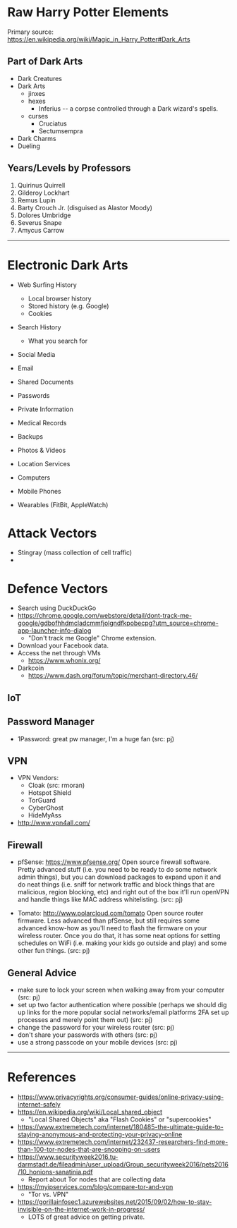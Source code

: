 # Raw Harry Potter Elements

Primary source: https://en.wikipedia.org/wiki/Magic_in_Harry_Potter#Dark_Arts

## Part of Dark Arts

- Dark Creatures
- Dark Arts
  - jinxes
  - hexes
    - Inferius -- a corpse controlled through a Dark wizard's spells.
  - curses
    - Cruciatus
    - Sectumsempra
- Dark Charms
- Dueling


## Years/Levels by Professors

1. Quirinus Quirrell
2. Gilderoy Lockhart
3. Remus Lupin
4. Barty Crouch Jr. (disguised as Alastor Moody)
5. Dolores Umbridge
6. Severus Snape
7. Amycus Carrow

----

# Electronic Dark Arts

- Web Surfing History
  - Local browser history
  - Stored history (e.g. Google)
  - Cookies

- Search History
  - What you search for
- Social Media
- Email
- Shared Documents
- Passwords
- Private Information
- Medical Records
- Backups
- Photos & Videos
- Location Services

- Computers
- Mobile Phones
- Wearables (FitBit, AppleWatch)

# Attack Vectors

- Stingray (mass collection of cell traffic)
-

# Defence Vectors

- Search using DuckDuckGo
- https://chrome.google.com/webstore/detail/dont-track-me-google/gdbofhhdmcladcmmfjolgndfkpobecpg?utm_source=chrome-app-launcher-info-dialog
  - "Don't track me Google" Chrome extension.
- Download your Facebook data.
- Access the net through VMs
  - https://www.whonix.org/
- Darkcoin
  - https://www.dash.org/forum/topic/merchant-directory.46/

## IoT

## Password Manager

- 1Password: great pw manager, I'm a huge fan (src: pj)


## VPN

- VPN Vendors:
  - Cloak (src: rmoran)
  - Hotspot Shield
  - TorGuard
  - CyberGhost
  - HideMyAss
- http://www.vpn4all.com/

## Firewall

- pfSense: https://www.pfsense.org/ Open source firewall software. Pretty
  advanced stuff (i.e. you need to be ready to do some network admin things),
  but you can download packages to expand upon it and do neat things (i.e. sniff
  for network traffic and block things that are malicious, region blocking, etc)
  and right out of the box it'll run openVPN and handle things like MAC address
  whitelisting. (src: pj)

- Tomato: http://www.polarcloud.com/tomato Open source router firmware. Less
  advanced than pfSense, but still requires some advanced know-how as you'll
  need to flash the firmware on your wireless router. Once you do that, it has
  some neat options for setting schedules on WiFi (i.e. making your kids go
  outside and play) and some other fun things. (src: pj)

## General Advice

- make sure to lock your screen when walking away from your computer (src: pj)
- set up two factor authentication where possible (perhaps we should dig up
  links for the more popular social networks/email platforms 2FA set up
  processes and merely point them out) (src: pj)
- change the password for your wireless router (src: pj)
- don't share your passwords with others (src: pj)
- use a strong passcode on your mobile devices (src: pj)


----
# References

- https://www.privacyrights.org/consumer-guides/online-privacy-using-internet-safely
- https://en.wikipedia.org/wiki/Local_shared_object
  - "Local Shared Objects" aka "Flash Cookies" or "supercookies"
- https://www.extremetech.com/internet/180485-the-ultimate-guide-to-staying-anonymous-and-protecting-your-privacy-online
- https://www.extremetech.com/internet/232437-researchers-find-more-than-100-tor-nodes-that-are-snooping-on-users
- https://www.securityweek2016.tu-darmstadt.de/fileadmin/user_upload/Group_securityweek2016/pets2016/10_honions-sanatinia.pdf
  - Report about Tor nodes that are collecting data
- https://myipservices.com/blog/compare-tor-and-vpn
  - "Tor vs. VPN"
- https://gorillainfosec1.azurewebsites.net/2015/09/02/how-to-stay-invisible-on-the-internet-work-in-progress/
  - LOTS of great advice on getting private.


